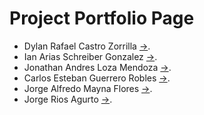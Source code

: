# Project Portfolio Page
* Dylan Rafael Castro Zorrilla      [->](dylan_castro.md).
* Ian Arias Schreiber Gonzalez      [->](ian_arias.md).
* Jonathan Andres Loza Mendoza      [->](jonathan_loza.md).
* Carlos Esteban Guerrero Robles    [->](carlos_guerrero.md).
* Jorge Alfredo Mayna Flores        [->](jorge_mayna.md).
* Jorge Rios Agurto                 [->](jorge_rios.md).
